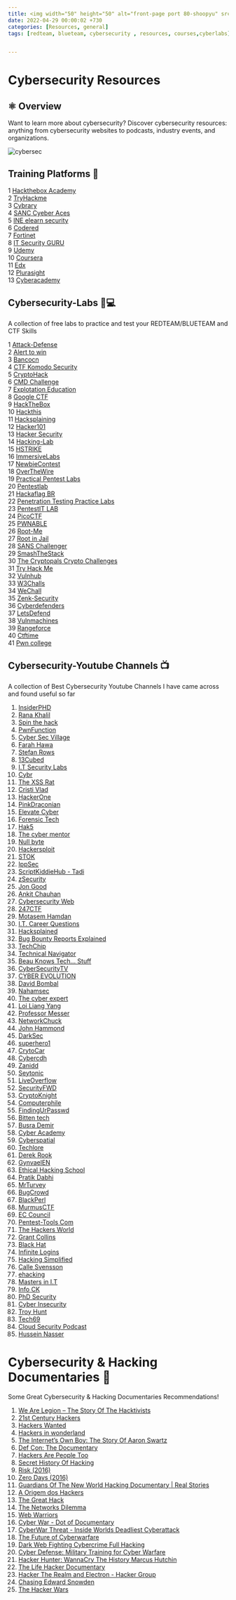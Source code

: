 ```yaml
---
title: <img width="50" height="50" alt="front-page port 80-shoopyu" src="https://www.thebigredgroup.com/wp-content/uploads/2021/06/top-six.jpg"> Cybersecurity Resources 💻🛡️
date: 2022-04-29 00:00:02 +730
categories: [Resources, general]
tags: [redteam, blueteam, cybersecurity , resources, courses,cyberlabs] # TAG names should always be lowercase


---
```




# Cybersecurity Resources



## ⚛️ Overview
Want to learn more about cybersecurity? Discover cybersecurity resources: anything from cybersecurity websites to podcasts, industry events, and organizations.
  
![cybersec](https://github.com/thelocalh0st/thelocalh0st.github.io/assets/125783410/bdbbf881-8143-4db2-8374-31f21f62b67d)



## Training Platforms 📖

1 [Hackthebox Academy](https://hackthebox.com) <br>
2 [TryHackme](https://tryhackme.com)<br>
3 [Cybrary](https://app.cybrary.it/)<br>
4 [SANC Cyeber Aces](http://www.cyberaces.org/)<br>
5 [INE elearn security](https://elearnsecurity.com/)<br>
6 [Codered](https://codered.eccouncil.org/)<br>
7 [Fortinet](https://www.fortinet.com/)<br>
8 [IT Security GURU](https://www.itsecurityguru.org/)<br>
9 [Udemy](https://www.udemy.com/)<br>
10 [Coursera](https://in.coursera.org/)<br>
11 [Edx](https://www.edx.org/)<br>
12 [Plurasight](https://www.pluralsight.com/)<br>
13 [Cyberacademy](https://cybercademy.org/author/grant/)<br>


## Cybersecurity-Labs 🧪💻

A collection of free labs to practice and test your REDTEAM/BLUETEAM and CTF Skills

1 [Attack-Defense](https://attackdefense.com/)<br>
2  [Alert to win](https://alf.nu/alert1)<br>
3  [Bancocn](https://bancocn.com/)<br>
4  [CTF Komodo Security](https://ctf.komodosec.com/)<br>
5  [CryptoHack](https://cryptohack.org/)<br>
6  [CMD Challenge](https://cmdchallenge.com/)<br>
7  [Explotation Education](https://exploit.education/)<br>
8  [Google CTF](https://lnkd.in/e46drbz8)<br>
9 [HackTheBox](https://www.hackthebox.com/)<br>
10 [Hackthis](https://www.hackthis.co.uk/)<br>
11  [Hacksplaining](https://lnkd.in/eAB5CSTA)<br>
12  [Hacker101](https://ctf.hacker101.com/)<br>
13  [Hacker Security](https://lnkd.in/ex7R-C-e)<br>
14  [Hacking-Lab](https://hacking-lab.com/)<br>
15  [HSTRIKE](https://hstrike.com/)<br>
16 [ImmersiveLabs](https://immersivelabs.com/)<br>
17  [NewbieContest](https://lnkd.in/ewBk6fU5)<br>
18 [OverTheWire](http://overthewire.org/)<br>
19 [Practical Pentest Labs](https://lnkd.in/esq9Yuv5)<br>
20 [Pentestlab](https://pentesterlab.com/)<br>
21 [Hackaflag BR](https://hackaflag.com.br/)<br>
22 [Penetration Testing Practice Labs](https://lnkd.in/e6wVANYd)<br>
23  [PentestIT LAB](https://lab.pentestit.ru/)<br>
24  [PicoCTF](https://picoctf.com/)<br>
25  [PWNABLE](https://lnkd.in/eMEwBJzn)<br>
26  [Root-Me](https://www.root-me.org/)<br>
27 [Root in Jail](http://rootinjail.com/)<br>
28  [SANS Challenger](https://lnkd.in/e5TAMawK)<br>
29 [SmashTheStack](https://lnkd.in/eVn9rP9p)<br>
30 [The Cryptopals Crypto Challenges](https://cryptopals.com/)<br>
31  [Try Hack Me](https://tryhackme.com/)<br>
32  [Vulnhub](https://www.vulnhub.com/)<br>
33  [W3Challs](https://w3challs.com/)<br>
34 [WeChall](http://www.wechall.net/)<br>
35 [Zenk-Security](https://lnkd.in/ewJ5rNx2)<br>
36  [Cyberdefenders](https://lnkd.in/dVcmjEw8)<br>
37  [LetsDefend](https://letsdefend.io/)<br>
38 [Vulnmachines](https://vulnmachines.com)<br>
39  [Rangeforce](https://www.rangeforce.com)<br>
40  [Ctftime](https://ctftime.org)<br>
41  [Pwn college](https://dojo.pwn.college)<br>


## Cybersecurity-Youtube Channels 📺
A collection of  Best Cybersecurity Youtube Channels I have came across and found useful so far
1. [InsiderPHD](https://www.youtube.com/c/InsiderPhD)
2. [Rana Khalil](https://www.youtube.com/c/RanaKhalil101)
3. [Spin the hack](https://www.youtube.com/c/SpinTheHack)
4. [PwnFunction](https://www.youtube.com/c/PwnFunction)
5. [Cyber Sec Village](https://www.youtube.com/c/CyberSecVillage)
6. [Farah Hawa](https://www.youtube.com/channel/UCq9IyPMXiwD8yBFHkxmN8zg)
7. [Stefan Rows](https://www.youtube.com/c/StefanRows)
8. [13Cubed](https://www.youtube.com/user/davisrichardg)
9. [I.T Security Labs](https://www.youtube.com/c/ITSecurityLabs)
10. [Cybr](https://www.youtube.com/c/Cybrcom)
11. [The XSS Rat](https://www.youtube.com/c/TheXSSrat) 
12. [Cristi Vlad](https://www.youtube.com/c/CristiVladZ)
13. [HackerOne](https://www.youtube.com/c/HackerOneTV) 
14. [PinkDraconian](https://www.youtube.com/c/PinkDraconian)
15. [Elevate Cyber](https://www.youtube.com/channel/UCcHAyzVBPtV6i_rhqBPoA6w)
16. [Forensic Tech](https://www.youtube.com/c/ForensicTech)
17. [Hak5](https://www.youtube.com/c/hak5)
18. [The cyber mentor](https://www.youtube.com/c/TheCyberMentor)
19. [Null byte](https://www.youtube.com/c/NullByteWHT)
20. [Hackersploit](https://www.youtube.com/c/HackerSploit)
21. [STOK](https://www.youtube.com/c/STOKfredrik)
22. [IppSec](https://www.youtube.com/c/ippsec)
23. [ScriptKiddieHub - Tadi](https://www.youtube.com/c/ScriptKiddieHub)
24. [zSecurity](https://www.youtube.com/c/zSecurity)
25. [Jon Good](https://www.youtube.com/c/JonGoodCyber)
26. [Ankit Chauhan](https://www.youtube.com/channel/UCnSYKuocC7_EyBVTvhLT6vg) 
27. [Cybersecurity Web](https://www.youtube.com/c/CybersecurityWeb)
28. [247CTF](https://youtube.com/channel/UCtGLeKomT06x3xZ2SZp2l9Q)
29. [Motasem Hamdan](https://www.youtube.com/c/MotasemHamdaninfosec)
30. [I.T. Career Questions](https://www.youtube.com/c/ITCareerQuestions)
31. [Hacksplained](https://www.youtube.com/channel/UCyv6ItVqQPnlFFi2zLxlzXA) 
32. [Bug Bounty Reports Explained](https://www.youtube.com/c/BugBountyReportsExplained)
33. [TechChip](https://www.youtube.com/c/TechChipNet)
34. [Technical Navigator](https://www.youtube.com/c/TechnicalNavigator)
35. [Beau Knows Tech... Stuff](https://www.youtube.com/c/BeauKnowsTechStuff)
36. [CyberSecurityTV](https://www.youtube.com/c/CyberSecurityTV)
37. [CYBER EVOLUTION](https://www.youtube.com/c/indianblackhats)
38. [David Bombal](https://www.youtube.com/c/DavidBombal)
39. [Nahamsec](https://www.youtube.com/c/Nahamsec)
40. [The cyber expert](https://www.youtube.com/results?search_query=The+cyber+expert)
41. [Loi Liang Yang](https://www.youtube.com/c/LoiLiangYang)
42. [Professor Messer](https://www.youtube.com/c/professormesser)
43. [NetworkChuck](https://www.youtube.com/c/NetworkChuck)
44. [John Hammond](https://www.youtube.com/c/JohnHammond010)
45. [DarkSec](https://www.youtube.com/c/DarkSec)
46. [superhero1](https://www.youtube.com/channel/UCm2SwKmx3Ya1HG5RmHR7SCA)
47. [CrytoCar](https://www.youtube.com/c/CryptoCat23)
48. [Cybercdh](https://www.youtube.com/channel/UCND1KVdVt8A580SjdaS4cZg)
49. [Zanidd](https://www.youtube.com/c/devnull1337)
50. [Seytonic](https://www.youtube.com/c/Seytonic)
51. [LiveOverflow](https://www.youtube.com/c/LiveOverflow)
52. [SecurityFWD](https://www.youtube.com/c/SecurityFWD)
53. [CryptoKnight](https://www.youtube.com/c/TheHeraneVlogs5)
54. [Computerphile](https://www.youtube.com/user/Computerphile)
55. [FindingUrPasswd](https://www.youtube.com/c/FindingUrPasswd)
56. [Bitten tech](https://www.youtube.com/c/BittenTech)
57. [Busra Demir](https://www.youtube.com/channel/UCksdNO8hAiOQoWZhEXhyyZA)
58. [Cyber Academy](https://www.youtube.com/c/CyberAcademyHindi)
59. [Cyberspatial](https://www.youtube.com/c/Cyberspatial)
60. [Techlore](https://youtube.com/c/Techlore)
61. [Derek Rook](https://www.youtube.com/channel/UCMACXuWd2w6_IEGog744UaA)
62. [GynvaelEN](https://www.youtube.com/c/GynvaelEN)
63. [Ethical Hacking School](https://www.youtube.com/c/SheshTheCyberSecurity)
64. [Pratik Dabhi](https://www.youtube.com/c/impratikdabhi)
65. [MrTurvey](https://www.youtube.com/c/MrTurvey)
66. [BugCrowd](https://www.youtube.com/c/Bugcrowd)
67. [BlackPerl](https://www.youtube.com/c/BlackPerl)
68. [MurmusCTF](https://www.youtube.com/c/MurmusCTF)
69. [EC Council](https://www.youtube.com/user/eccouncilusa)
70. [Pentest-Tools Com](https://www.youtube.com/c/PentestToolscom)
71. [The Hackers World](https://www.youtube.com/c/TheHackersWorld)
72. [Grant Collins](https://www.youtube.com/channel/UCTLUi3oc1-a7dS-2-YgEKmA)
73. [Black Hat](https://www.youtube.com/c/BlackHatOfficialYT)
74. [Infinite Logins](https://www.youtube.com/c/InfiniteLogins)
75. [Hacking Simplified](https://www.youtube.com/c/HackingSimplifiedAS)
76. [Calle Svensson](https://www.youtube.com/c/ZetaTwo)
77. [ehacking](https://www.youtube.com/c/EhackingNet)
78. [Masters in I.T](https://www.youtube.com/c/MastersinIT)
79. [Info CK](https://www.youtube.com/c/InfoCk)
80. [PhD Security](https://www.youtube.com/channel/UCAndnmvdiphDqLLDrGnBuhA)
81. [Cyber Insecurity](https://www.youtube.com/c/CyberInsecurity)
82. [Troy Hunt](https://www.youtube.com/c/troyhuntdotcom)
83. [Tech69](https://www.youtube.com/c/Tech69YT)
84. [Cloud Security Podcast](https://www.youtube.com/c/CloudSecurityPodcast)
85. [Hussein Nasser](https://www.youtube.com/c/HusseinNasser-software-engineering)


# Cybersecurity & Hacking Documentaries 🎥

Some Great Cybersecurity & Hacking Documentaries Recommendations!
&nbsp;
1. [We Are Legion – The Story Of The Hacktivists](https://lnkd.in/dEihGfAg) 
2. [21st Century Hackers](https://lnkd.in/dvdnZkg5)
3. [Hackers Wanted](https://lnkd.in/du-pMY2R)
4. [Hackers in wonderland](https://www.youtube.com/watch?v=fe8GsPCpE7E)
5. [The Internet’s Own Boy: The Story Of Aaron Swartz](https://lnkd.in/d3hQVxqp) 
6. [Def Con: The Documentary](https://lnkd.in/dPE4jVVA)
7. [Hackers Are People Too](https://www.youtube.com/watch?v=7jciIsuEZWM)
8. [Secret History Of Hacking](https://lnkd.in/dnCWU-hp) 
9. [Risk (2016)](https://lnkd.in/dMgWT-TN)
10. [Zero Days (2016)](https://lnkd.in/dq_gZA8z)
11. [Guardians Of The New World Hacking Documentary | Real Stories](https://lnkd.in/dUPybtFd)
12. [A Origem dos Hackers](https://lnkd.in/dUJgG-6J)
13. [The Great Hack](https://lnkd.in/dp-MsrQJ)
14. [The Networks Dilemma](https://lnkd.in/dB6rC2RD)
15. [Web Warriors](https://lnkd.in/dip22djp) 
16. [Cyber War - Dot of Documentary](https://lnkd.in/dhNTBbbx)
17. [CyberWar Threat - Inside Worlds Deadliest Cyberattack](https://lnkd.in/drmzKJDu)
18. [The Future of Cyberwarfare](https://lnkd.in/dE6_rD5x)
19. [Dark Web Fighting Cybercrime Full Hacking](https://lnkd.in/dByEzTE9)
20. [Cyber Defense: Military Training for Cyber Warfare](https://lnkd.in/dhA8c52h)
21. [Hacker Hunter: WannaCry The History Marcus Hutchin](https://lnkd.in/dnPcnvSv)
22. [The Life Hacker Documentary](https://lnkd.in/djAqBhbw)
23. [Hacker The Realm and Electron - Hacker Group](https://lnkd.in/dx_uyTuT)
24. [Chasing Edward Snowden](https://www.youtube.com/watch?v=8YkLS95qDjI)
25. [The Hacker Wars](https://www.youtube.com/watch?v=ku9edEKvGuY)
